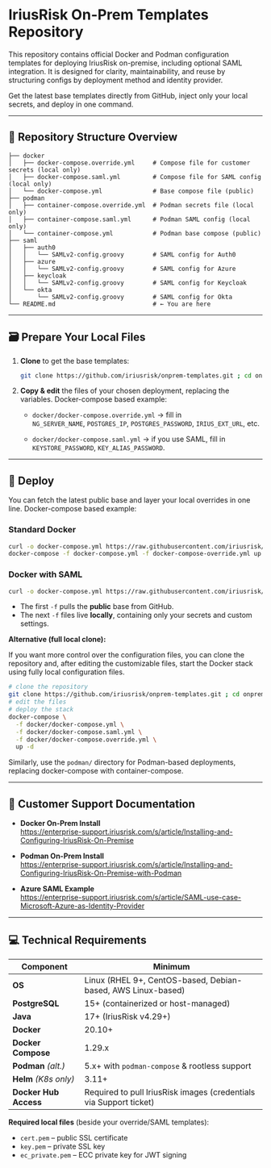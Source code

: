 # IriusRisk On-Prem Templates Repository


This repository contains official Docker and Podman configuration templates for deploying IriusRisk on-premise, including optional SAML integration. It is designed for clarity, maintainability, and reuse by structuring configs by deployment method and identity provider.

Get the latest base templates directly from GitHub, inject only your local secrets, and deploy in one command.

---

## 📁 Repository Structure Overview

```
├── docker
│   ├── docker-compose.override.yml     # Compose file for customer secrets (local only)
│   ├── docker-compose.saml.yml         # Compose file for SAML config (local only)
│   └── docker-compose.yml              # Base compose file (public)
├── podman
│   ├── container-compose.override.yml  # Podman secrets file (local only)
│   ├── container-compose.saml.yml      # Podman SAML config (local only)
│   └── container-compose.yml           # Podman base compose (public)
├── saml
│   ├── auth0
│   │   └── SAMLv2-config.groovy        # SAML config for Auth0
│   ├── azure
│   │   └── SAMLv2-config.groovy        # SAML config for Azure
│   ├── keycloak
│   │   └── SAMLv2-config.groovy        # SAML config for Keycloak
│   └── okta
│       └── SAMLv2-config.groovy        # SAML config for Okta
└── README.md                           # ← You are here
```

---

## 🗃️ Prepare Your Local Files

1. **Clone** to get the base templates:

   ```bash
   git clone https://github.com/iriusrisk/onprem-templates.git ; cd onprem-templates
   ```

2. **Copy & edit** the files of your chosen deployment, replacing the variables. Docker-compose based example:

   - `docker/docker-compose.override.yml` → fill in  
     `NG_SERVER_NAME`, `POSTGRES_IP`, `POSTGRES_PASSWORD`, `IRIUS_EXT_URL`, etc.

   - `docker/docker-compose.saml.yml` → if you use SAML, fill in  
     `KEYSTORE_PASSWORD`, `KEY_ALIAS_PASSWORD`.


---

## 🚀 Deploy

You can fetch the latest public base and layer your local overrides in one line. Docker-compose based example:

### Standard Docker

```bash
curl -o docker-compose.yml https://raw.githubusercontent.com/iriusrisk/onprem-templates/main/docker/docker-compose.yml ; 
docker-compose -f docker-compose.yml -f docker-compose-override.yml up -d
```

### Docker with SAML

```bash
curl -o docker-compose.yml https://raw.githubusercontent.com/iriusrisk/onprem-templates/main/docker/docker-compose.yml ; docker-compose -f docker-compose.yml -f docker-compose.saml.yml -f docker/docker-compose.override.yml up -d
```

- The first `-f` pulls the **public** base from GitHub.
- The next `-f` files live **locally**, containing only your secrets and custom settings.

**Alternative (full local clone):**

If you want more control over the configuration files, you can clone the repository and, after editing the customizable files, start the Docker stack using fully local configuration files.

```bash
# clone the repository
git clone https://github.com/iriusrisk/onprem-templates.git ; cd onprem-templates
# edit the files
# deploy the stack
docker-compose \
  -f docker/docker-compose.yml \
  -f docker/docker-compose.saml.yml \
  -f docker/docker-compose.override.yml \
  up -d
```

Similarly, use the `podman/` directory for Podman-based deployments, replacing docker-compose with container-compose.

---

## 📘 Customer Support Documentation

- **Docker On-Prem Install**  
  https://enterprise-support.iriusrisk.com/s/article/Installing-and-Configuring-IriusRisk-On-Premise

- **Podman On-Prem Install**  
  https://enterprise-support.iriusrisk.com/s/article/Installing-and-Configuring-IriusRisk-On-Premise-with-Podman

- **Azure SAML Example**  
  https://enterprise-support.iriusrisk.com/s/article/SAML-use-case-Microsoft-Azure-as-Identity-Provider

---

## 💻 Technical Requirements

| Component            | Minimum                                                               |
|----------------------|-----------------------------------------------------------------------|
| **OS**               | Linux (RHEL 9+, CentOS-based, Debian-based, AWS Linux-based)          |
| **PostgreSQL**       | 15+ (containerized or host-managed)                                   |
| **Java**             | 17+ (IriusRisk v4.29+)                                                |
| **Docker**           | 20.10+                                                                |
| **Docker Compose**   | 1.29.x                                                                |
| **Podman** _(alt.)_  | 5.x+ with `podman-compose` & rootless support                        |
| **Helm** _(K8s only)_| 3.11+                                                                 |
| **Docker Hub Access**| Required to pull IriusRisk images (credentials via Support ticket)    |

**Required local files** (beside your override/SAML templates):

- `cert.pem` – public SSL certificate  
- `key.pem` – private SSL key  
- `ec_private.pem` – ECC private key for JWT signing  
